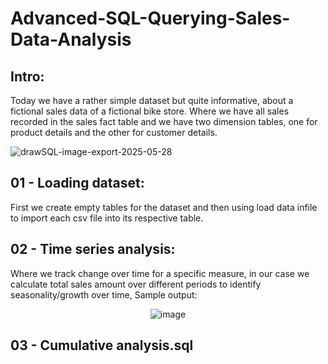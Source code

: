 # Advanced-SQL-Querying-Sales-Data-Analysis

## Intro:
Today we have a rather simple dataset but quite informative, about a fictional sales data of a fictional bike store. Where we have all sales recorded in the sales fact table and we have two dimension tables, one for product details and the other for customer details.

![drawSQL-image-export-2025-05-28](https://github.com/user-attachments/assets/c3378688-3cd3-4cb3-b2d0-d26b34f7f9ff)

## 01 - Loading dataset:
First we create empty tables for the dataset and then using load data infile to import each csv file into its respective table.

## 02 - Time series analysis:
Where we track change over time for a specific measure, in our case we calculate total sales amount over different periods to identify seasonality/growth over time, Sample output:

<p align="center">
  <img src="https://github.com/user-attachments/assets/896db958-236c-4c7b-bb99-1898a4d66819" alt="image"/>
</p>

## 03 - Cumulative analysis.sql
